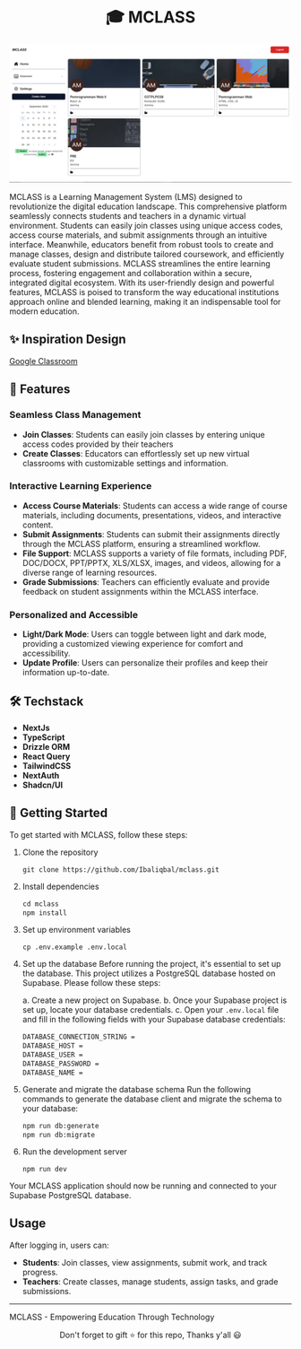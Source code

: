 <div align="center">

# 🎓 MCLASS

</div>

![App Screenshoot](/public/screen-shot-home.png)

MCLASS is a Learning Management System (LMS) designed to revolutionize the digital education landscape. This comprehensive platform seamlessly connects students and teachers in a dynamic virtual environment. Students can easily join classes using unique access codes, access course materials, and submit assignments through an intuitive interface. Meanwhile, educators benefit from robust tools to create and manage classes, design and distribute tailored coursework, and efficiently evaluate student submissions. MCLASS streamlines the entire learning process, fostering engagement and collaboration within a secure, integrated digital ecosystem. With its user-friendly design and powerful features, MCLASS is poised to transform the way educational institutions approach online and blended learning, making it an indispensable tool for modern education.

## ✨ Inspiration Design

[Google Classroom](https://classroom.google.com/)

## 🚀 Features

### Seamless Class Management

- **Join Classes**: Students can easily join classes by entering unique access codes provided by their teachers
- **Create Classes**: Educators can effortlessly set up new virtual classrooms with customizable settings and information.

### Interactive Learning Experience

- **Access Course Materials**: Students can access a wide range of course materials, including documents, presentations, videos, and interactive content.
- **Submit Assignments**: Students can submit their assignments directly through the MCLASS platform, ensuring a streamlined workflow.
- **File Support**: MCLASS supports a variety of file formats, including PDF, DOC/DOCX, PPT/PPTX, XLS/XLSX, images, and videos, allowing for a diverse range of learning resources.
- **Grade Submissions**: Teachers can efficiently evaluate and provide feedback on student assignments within the MCLASS interface.

### Personalized and Accessible

- **Light/Dark Mode**: Users can toggle between light and dark mode, providing a customized viewing experience for comfort and accessibility.
- **Update Profile**: Users can personalize their profiles and keep their information up-to-date.

## 🛠 Techstack

- **NextJs**
- **TypeScript**
- **Drizzle ORM**
- **React Query**
- **TailwindCSS**
- **NextAuth**
- **Shadcn/UI**

## 🏁 Getting Started

To get started with MCLASS, follow these steps:

1. Clone the repository

   ```
   git clone https://github.com/Ibaliqbal/mclass.git
   ```

2. Install dependencies

   ```
   cd mclass
   npm install
   ```

3. Set up environment variables

   ```
   cp .env.example .env.local
   ```

4. Set up the database
   Before running the project, it's essential to set up the database. This project utilizes a PostgreSQL database hosted on Supabase. Please follow these steps:

   a. Create a new project on Supabase.
   b. Once your Supabase project is set up, locate your database credentials.
   c. Open your `.env.local` file and fill in the following fields with your Supabase database credentials:

   ```
   DATABASE_CONNECTION_STRING =
   DATABASE_HOST =
   DATABASE_USER =
   DATABASE_PASSWORD =
   DATABASE_NAME =
   ```

5. Generate and migrate the database schema
   Run the following commands to generate the database client and migrate the schema to your database:

   ```
   npm run db:generate
   npm run db:migrate
   ```

6. Run the development server
   ```
   npm run dev
   ```

Your MCLASS application should now be running and connected to your Supabase PostgreSQL database.

## Usage

After logging in, users can:

- **Students**: Join classes, view assignments, submit work, and track progress.
- **Teachers**: Create classes, manage students, assign tasks, and grade submissions.

---

MCLASS - Empowering Education Through Technology

<div align="center">Don't forget to gift ⭐ for this repo, Thanks y'all 😃</div>
